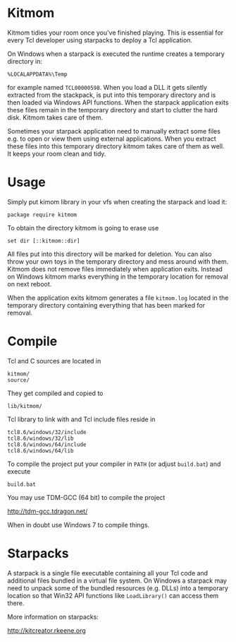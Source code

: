 # Kitmom

Kitmom tidies your room once you've finished playing. This is essential
for every Tcl developer using starpacks to deploy a Tcl application.

On Windows when a starpack is executed the runtime creates
a temporary directory in:

    %LOCALAPPDATA%\Temp

for example named `TCL00000598`. When you load a DLL it gets silently
extracted from the stackpack, is put into this temporary directory and
is then loaded via Windows API functions. When the starpack application
exits these files remain in the temporary directory and start to clutter
the hard disk. Kitmom takes care of them.

Sometimes your starpack application need to manually extract some files e.g.
to open or view them using external applications. When you extract these
files into this temporary directory kitmom takes care of them as well.
It keeps your room clean and tidy.

# Usage

Simply put kimom library in your vfs when creating the starpack and load it:

    package require kitmom

To obtain the directory kitmom is going to erase use

    set dir [::kitmom::dir] 

All files put into this directory will be marked for deletion. You can also
throw your own toys in the temporary directory and mess around with them.
Kitmom does not remove files immediately when application exits.
Instead on Windows kitmom marks everything in the temporary
location for removal on next reboot.

When the application exits kitmom generates a file `kitmom.log` located in the
temporary directory containing everything that has been marked for removal.

# Compile

Tcl and C sources are located in

    kitmom/
    source/

They get compiled and copied to

    lib/kitmom/

Tcl library to link with and Tcl include files reside in

    tcl8.6/windows/32/include
    tcl8.6/windows/32/lib
    tcl8.6/windows/64/include
    tcl8.6/windows/64/lib

To compile the project put your compiler in `PATH` (or adjust `build.bat`) and execute

    build.bat

You may use TDM-GCC (64 bit) to compile the project

<http://tdm-gcc.tdragon.net/>

When in doubt use Windows 7 to compile things.

# Starpacks

A starpack is a single file executable containing all
your Tcl code and additional files bundled in a virtual file system.
On Windows a starpack may need to unpack some of the
bundled resources (e.g. DLLs) into a temporary location
so that Win32 API functions like `LoadLibrary()` can access them there.

More information on starpacks:

<http://kitcreator.rkeene.org>
